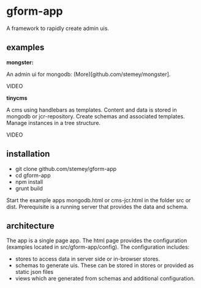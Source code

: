 gform-app
========

 A framework to rapidly create admin uis. 
 
examples
--------
 
**mongster:**

An admin ui for mongodb: (More)[github.com/stemey/mongster]. 
 
 
VIDEO


**tinycms**

A cms using handlebars as templates. Content and data is stored in mongodb or jcr-repository. 
Create schemas and associated templates. Manage instances in a tree structure.

VIDEO


installation
------------

* git clone github.com/stemey/gform-app
* cd gform-app
* npm install
* grunt build

Start the example apps mongodb.html or cms-jcr.html in the folder src or dist. Prerequisite is a running server 
that provides the data and schema.


architecture
-------------

The app is a single page app. The html page provides the configuration (examples located in src/gform-app/config). The configuration includes:


- stores to access data in server side or in-browser stores. 
- schemas to generate uis. These can be stored in stores or provided as static json files
- views which are generated from schemas and additional configuration.








  



